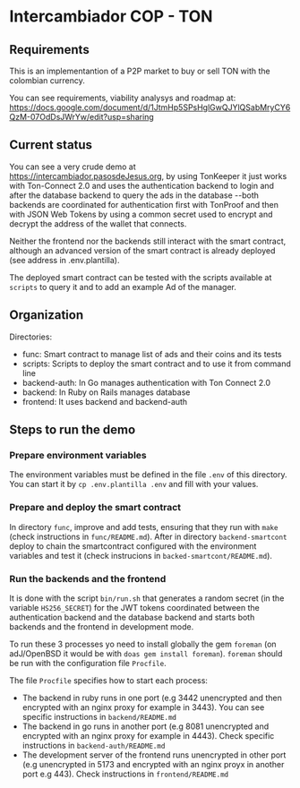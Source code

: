 # Intercambiador COP - TON

## Requirements

This is an implementantion of a P2P market to buy or sell TON with the 
colombian currency.

You can see requirements, viability analysys and roadmap at:
<https://docs.google.com/document/d/1JtmHp5SPsHglGwQJYlQSabMryCY6QzM-07OdDsJWrYw/edit?usp=sharing>


## Current status 

You can see a very crude demo at <https://intercambiador.pasosdeJesus.org>,
by using TonKeeper it just works with Ton-Connect 2.0 and uses the 
authentication backend to login and after the database backend to query 
the ads in the database --both backends are coordinated for authentication 
first with TonProof and then with JSON Web Tokens by using a common secret 
used to encrypt and decrypt the address of the wallet that connects.

Neither the frontend nor the backends still interact with the smart contract,
although an advanced version of the smart contract is already deployed
(see address in .env.plantilla).

The deployed smart contract can be tested with the scripts available at 
`scripts` to query it and to add an example Ad of the manager.


## Organization

Directories:
* func: Smart contract to manage list of ads and their coins and its tests
* scripts: Scripts to deploy the smart contract and to use it from command line
* backend-auth: In Go manages authentication with Ton Connect 2.0
* backend: In Ruby on Rails manages database
* frontend: It uses backend and backend-auth


## Steps to run the demo

### Prepare environment variables

The environment variables must be defined in the file `.env` of this directory.
You can start it by `cp .env.plantilla .env` and fill with your values.

### Prepare and deploy the smart contract

In directory `func`, improve and add tests, ensuring that they run with 
`make` (check instructions in `func/README.md`).
After in directory `backend-smartcont` deploy to chain the smartcontract 
configured with the environment variables and test it (check instrucions
in `backed-smartcont/README.md`).

### Run the backends and the frontend

It is done with the script `bin/run.sh` that generates a random secret
(in the variable `HS256_SECRET`) for the JWT tokens coordinated between
the authentication backend and the database backend and starts both
backends and the frontend in development mode.

To run these 3 processes yo need to install globally the gem `foreman` 
(on adJ/OpenBSD it would be with `doas gem install foreman`).
`foreman` should be run with the configuration file `Procfile`.

The file `Procfile` specifies how to start each process:
  * The backend in ruby runs in one port (e.g 3442 unencrypted and then
    encrypted with an nginx proxy for example in 3443).  You can
    see specific instructions in `backend/README.md`
  * The backend in go runs in another port (e.g 8081 unencrypted and encrypted
    with an nginx proxy for example in 4443).  Check specific instructions
    in `backend-auth/README.md`
  * The development server of the frontend runs unencrypted in other
    port (e.g unencrypted in 5173 and encrypted with an nginx proyx 
    in another port e.g 443).  Check instructions in `frontend/README.md`


